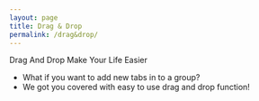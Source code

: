 ```yaml
---
layout: page
title: Drag & Drop
permalink: /drag&drop/
---
```


Drag And Drop Make Your Life Easier

- What if you want to add new tabs in to a group?
- We got you covered with easy to use drag and drop function!
